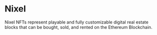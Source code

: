 # Nixel
Nixel NFTs represent playable and fully customizable digital real estate blocks that can be bought, sold, and rented on the Ethereum Blockchain.
